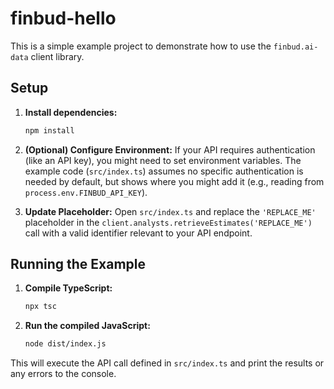 # finbud-hello

This is a simple example project to demonstrate how to use the `finbud.ai-data` client library.

## Setup

1.  **Install dependencies:**
    ```bash
    npm install
    ```

2.  **(Optional) Configure Environment:** If your API requires authentication (like an API key), you might need to set environment variables. The example code (`src/index.ts`) assumes no specific authentication is needed by default, but shows where you might add it (e.g., reading from `process.env.FINBUD_API_KEY`).

3.  **Update Placeholder:** Open `src/index.ts` and replace the `'REPLACE_ME'` placeholder in the `client.analysts.retrieveEstimates('REPLACE_ME')` call with a valid identifier relevant to your API endpoint.

## Running the Example

1.  **Compile TypeScript:**
    ```bash
    npx tsc
    ```

2.  **Run the compiled JavaScript:**
    ```bash
    node dist/index.js
    ```

This will execute the API call defined in `src/index.ts` and print the results or any errors to the console.